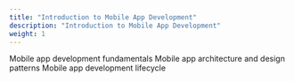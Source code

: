 ```yaml
---
title: "Introduction to Mobile App Development"
description: "Introduction to Mobile App Development"
weight: 1
---
```


Mobile app development fundamentals
Mobile app architecture and design patterns
Mobile app development lifecycle